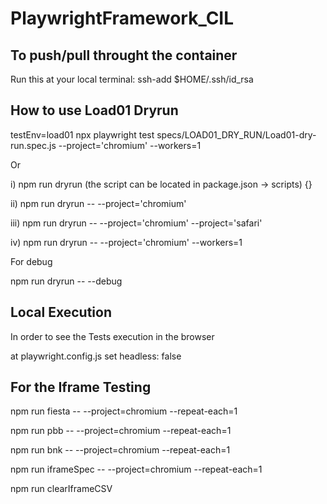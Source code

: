 # PlaywrightFramework_CIL

## To push/pull throught the container

Run this at your local terminal: ssh-add $HOME/.ssh/id_rsa

## How to use Load01 Dryrun

testEnv=load01 npx playwright test specs/LOAD01_DRY_RUN/Load01-dry-run.spec.js --project='chromium' --workers=1

Or

i) npm run dryrun (the script can be located in package.json -> scripts) {}

ii) npm run dryrun -- --project='chromium'

iii) npm run dryrun -- --project='chromium' --project='safari'

iv) npm run dryrun -- --project='chromium' --workers=1

For debug

npm run dryrun -- --debug


## Local Execution

In order to see the Tests execution in the browser

at playwright.config.js set headless: false

## For the Iframe Testing

npm run fiesta -- --project=chromium --repeat-each=1

npm run pbb -- --project=chromium --repeat-each=1

npm run bnk -- --project=chromium --repeat-each=1

npm run iframeSpec -- --project=chromium --repeat-each=1

npm run clearIframeCSV